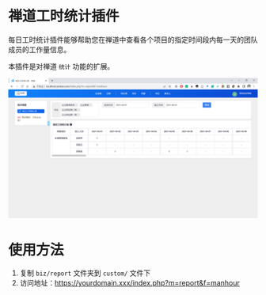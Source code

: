 # 禅道工时统计插件
每日工时统计插件能够帮助您在禅道中查看各个项目的指定时间段内每一天的团队成员的工作量信息。

本插件是对禅道 `统计` 功能的扩展。

![效果图](img.png)

# 使用方法
1. 复制 `biz/report` 文件夹到 `custom/` 文件下
2. 访问地址：https://yourdomain.xxx/index.php?m=report&f=manhour
